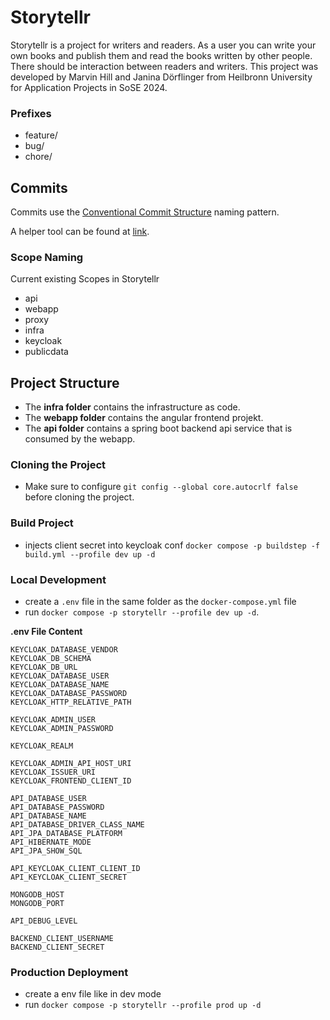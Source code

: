 # Storytellr
Storytellr is a project for writers and readers. As a user you can write your own books and publish them and read the books written by other people. There should be interaction between readers and writers.
This project was developed by Marvin Hill and Janina Dörflinger from Heilbronn University for Application Projects in SoSE 2024.

### Prefixes

- feature/
- bug/
- chore/

## Commits

Commits use the [Conventional Commit Structure](https://www.conventionalcommits.org/en/v1.0.0/) naming pattern.

A helper tool can be found at [link](https://commit-creator.netlify.app/).

### Scope Naming

Current existing Scopes in Storytellr

- api
- webapp
- proxy
- infra
- keycloak
- publicdata

## Project Structure

- The **infra folder** contains the infrastructure as code.
- The **webapp folder** contains the angular frontend projekt.
- The **api folder** contains a spring boot backend api service that is consumed by the webapp.

### Cloning the Project
- Make sure to configure `git config --global core.autocrlf false` before cloning the project.

### Build Project
- injects client secret into keycloak conf
`docker compose -p buildstep -f build.yml --profile dev up -d `

### Local Development

- create a `.env` file in the same folder as the `docker-compose.yml` file
- run `docker compose -p storytellr --profile dev up -d`.

**.env File Content**

```
KEYCLOAK_DATABASE_VENDOR
KEYCLOAK_DB_SCHEMA
KEYCLOAK_DB_URL
KEYCLOAK_DATABASE_USER
KEYCLOAK_DATABASE_NAME
KEYCLOAK_DATABASE_PASSWORD
KEYCLOAK_HTTP_RELATIVE_PATH

KEYCLOAK_ADMIN_USER
KEYCLOAK_ADMIN_PASSWORD

KEYCLOAK_REALM

KEYCLOAK_ADMIN_API_HOST_URI
KEYCLOAK_ISSUER_URI
KEYCLOAK_FRONTEND_CLIENT_ID

API_DATABASE_USER
API_DATABASE_PASSWORD
API_DATABASE_NAME
API_DATABASE_DRIVER_CLASS_NAME
API_JPA_DATABASE_PLATFORM
API_HIBERNATE_MODE
API_JPA_SHOW_SQL

API_KEYCLOAK_CLIENT_CLIENT_ID
API_KEYCLOAK_CLIENT_SECRET

MONGODB_HOST
MONGODB_PORT

API_DEBUG_LEVEL

BACKEND_CLIENT_USERNAME
BACKEND_CLIENT_SECRET
```

### Production Deployment

- create a env file like in dev mode
- run `docker compose -p storytellr --profile prod up -d`
